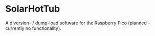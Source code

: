 # SolarHotTub
A diversion- / dump-load software for the Raspberry Pico (planned - currently no functionality).
